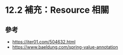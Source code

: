 # 12.2 補充：Resource 相關

## 參考
* https://iter01.com/504632.html
* https://www.baeldung.com/spring-value-annotation